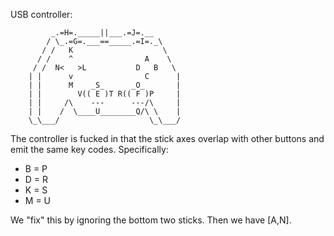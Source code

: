 USB controller:

```
         _.=H=._____||___.=J=.__
        / \_.=G=.___==_____.=I=._\
       / /   K                    \
      / /    ^                A    \
     / /  N<   >L           D   B   \
    | |      v                C      |
    | |      M    _S_      _O_       |
    | |        V(( E )T R(( F )P     |
    | |     /\    ---      ---/\     |
    | |    /  \____U________Q/\ \    |
    \_\___/                    \_\___/

```

The controller is fucked in that the stick axes overlap with other buttons and
emit the same key codes. Specifically:

* B = P
* D = R
* K = S
* M = U

We "fix" this by ignoring the bottom two sticks. Then we have [A,N].
